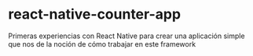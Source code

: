 # react-native-counter-app
Primeras experiencias con React Native para crear una aplicación simple que nos de la noción de cómo trabajar en este framework
